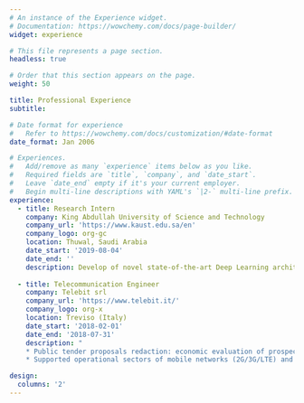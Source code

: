 ```yaml
---
# An instance of the Experience widget.
# Documentation: https://wowchemy.com/docs/page-builder/
widget: experience

# This file represents a page section.
headless: true

# Order that this section appears on the page.
weight: 50

title: Professional Experience
subtitle:

# Date format for experience
#   Refer to https://wowchemy.com/docs/customization/#date-format
date_format: Jan 2006

# Experiences.
#   Add/remove as many `experience` items below as you like.
#   Required fields are `title`, `company`, and `date_start`.
#   Leave `date_end` empty if it's your current employer.
#   Begin multi-line descriptions with YAML's `|2-` multi-line prefix.
experience:
  - title: Research Intern
    company: King Abdullah University of Science and Technology
    company_url: 'https://www.kaust.edu.sa/en'
    company_logo: org-gc
    location: Thuwal, Saudi Arabia
    date_start: '2019-08-04'
    date_end: ''
    description: Develop of novel state-of-the-art Deep Learning architectures to address challenging Computer Vision problems.
        
  - title: Telecommunication Engineer
    company: Telebit srl
    company_url: 'https://www.telebit.it/'
    company_logo: org-x
    location: Treviso (Italy)
    date_start: '2018-02-01'
    date_end: '2018-07-31'
    description: "
    * Public tender proposals redaction: economic evaluation of prospect projects by analisys project's technical aspects. 
    * Supported operational sectors of mobile networks (2G/3G/LTE) and fixed networks (Fiber optics)."

design:
  columns: '2'
---
```

